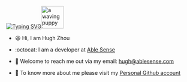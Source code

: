 [![Typing SVG](https://readme-typing-svg.herokuapp.com?font=VT323&pause=1000&color=000000&vCenter=true&width=240&height=22&lines=Welcome+to+my+Github+homepage!+)](https://git.io/typing-svg)<img src="https://user-images.githubusercontent.com/102388769/210440296-5cbc8103-fcbf-411b-b2ac-b47d30f5bc2c.gif" alt="a waving puppy to say hello" width="60px">  
    
- 😆 Hi, I am Hugh Zhou
    
- :octocat: I am a developer at [Able Sense](https://ablesense.com/)
    
- 📧 Welcome to reach me out via my email: hugh@ablesense.com
    
- :stars: To know more about me please visit my [Personal Github account](https://github.com/halfhelix-hugh/)
        
